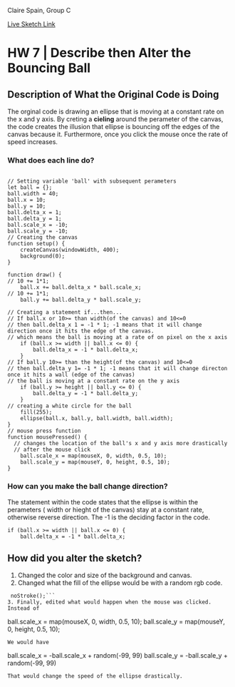 Claire Spain, Group C

[Live Sketch Link](https://clarissaspain.github.io/120-work/HW-7/)


# HW 7 | Describe then Alter the Bouncing Ball

## Description of What the Original Code is Doing
The orginal code is drawing an ellipse that is moving at a constant rate on the x and y axis. By creting a **cieling** around the perameter of the canvas, the code creates the illusion that ellipse is bouncing off the edges of the canvas because it. Furthermore, once you click the mouse once the rate of speed increases.
### What does each line do?
```

// Setting variable 'ball' with subsequent perameters
let ball = {};
ball.width = 40;
ball.x = 10;
ball.y = 10;
ball.delta_x = 1;
ball.delta_y = 1;
ball.scale_x = -10;
ball.scale_y = -10;
// Creating the canvas
function setup() {
    createCanvas(windowWidth, 400);
    background(0);
}

function draw() {
// 10 += 1*1;
    ball.x += ball.delta_x * ball.scale_x;
// 10 += 1*1;
    ball.y += ball.delta_y * ball.scale_y;

// Creating a statement if...then...
// If ball.x or 10>= than width(of the canvas) and 10<=0
// then ball.delta_x 1 = -1 * 1; -1 means that it will change direction once it hits the edge of the canvas.
// which means the ball is moving at a rate of on pixel on the x axis
    if (ball.x >= width || ball.x <= 0) {
        ball.delta_x = -1 * ball.delta_x;
    }
// If ball.y 10>= than the height(of the canvas) and 10<=0
// then ball.delta_y 1= -1 * 1; -1 means that it will change directon once it hits a wall (edge of the canvas)
// the ball is moving at a constant rate on the y axis
    if (ball.y >= height || ball.y <= 0) {
        ball.delta_y = -1 * ball.delta_y;
    }
// creating a white circle for the ball
    fill(255);
    ellipse(ball.x, ball.y, ball.width, ball.width);
}
// mouse press function
function mousePressed() {
  // changes the location of the ball's x and y axis more drastically
  // after the mouse click
    ball.scale_x = map(mouseX, 0, width, 0.5, 10);
    ball.scale_y = map(mouseY, 0, height, 0.5, 10);
}

```
### How can you make the ball change direction?

The statement within the code states that the ellipse is within the perameters ( width or hieght of the canvas) stay at a constant rate, otherwise reverse direction. The -1 is the deciding factor in the code.
```
if (ball.x >= width || ball.x <= 0) {
    ball.delta_x = -1 * ball.delta_x;
```
## How did you alter the sketch?
1. Changed the color and size of the background and canvas.
2. Changed what the fill of the ellipse would be with a random   rgb code.

 ```fill(random(0, 255), random(0, 255), random(0, 255));
  noStroke();```
3. Finally, edited what would happen when the mouse was clicked.
Instead of
 ```
 ball.scale_x = map(mouseX, 0, width, 0.5, 10);
 ball.scale_y = map(mouseY, 0, height, 0.5, 10);
 ```
 We would have
 ```
 ball.scale_x = -ball.scale_x + random(-99, 99)
 ball.scale_y = -ball.scale_y + random(-99, 99)
 ```
That would change the speed of the ellipse drastically.
